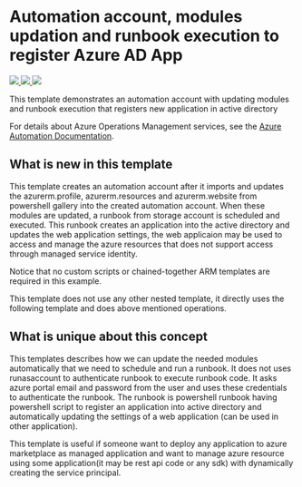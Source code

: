# Automation account, modules updation and runbook execution to register Azure AD App

<a href="https://portal.azure.com/#create/Microsoft.Template/uri/https%3A%2F%2Fraw.githubusercontent.com%2FAzure%2Fazure-quickstart-templates%2Fmaster%2F101-automation-with-modules-and-runbook-execution%2Fazuredeploy.json" target="_blank">
    <img src="http://azuredeploy.net/deploybutton.png"/>
</a>
<a href="https://portal.azure.us/#create/Microsoft.Template/uri/https%3A%2F%2Fraw.githubusercontent.com%2FAzure%2Fazure-quickstart-templates%2Fmaster%2F101-automation-with-modules-and-runbook-execution%2Fazuredeploy.json" target="_blank">
    <img src="http://azuredeploy.net/AzureGov.png"/>
</a>
<a href="http://armviz.io/#/?load=https%3A%2F%2Fraw.githubusercontent.com%2FAzure%2Fazure-quickstart-templates%2Fmaster%2F101-automation-with-modules-and-runbook-execution%2Fazuredeploy.json" target="_blank">
    <img src="http://armviz.io/visualizebutton.png"/>
</a>

This template demonstrates an automation account with updating modules and runbook execution that registers new application in active directory 


For details about Azure Operations Management services,
see the [Azure Automation Documentation](https://docs.microsoft.com/en-us/azure/automation/).

## What is new in this template

This template creates an automation account after it imports and updates the azurerm.profile, azurerm.resources and azurerm.website from powershell gallery into the created automation account. When these modules are updated, a runbook from storage account is scheduled and executed.
 This runbook creates an application into the active directory and updates the web application settings, the web applicaion may be used to access and manage the azure resources that does not support access through managed service identity.

 Notice that no custom scripts or chained-together ARM templates are required in this example.

This template does not use any other nested template, it directly uses the following template and does above mentioned operations.

## What is unique about this concept

This templates describes how we can update the needed modules automatically that we need to schedule and run a runbook.
 It does not uses runasaccount to authenticate runbook to execute runbook code. It asks azure portal email and password from the user and uses these credentials to authenticate the runbook.
The runbook is powershell runbook having powershell script to register an application into active directory and automatically updating the settings of a web application (can be used in other application).

This template is useful if someone want to deploy any application to azure marketplace as managed application and want to manage azure resource using some application(it may be rest api code or any sdk) with dynamically creating the service principal.

